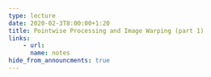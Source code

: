 ```yaml
---
type: lecture
date: 2020-02-3T8:00:00+1:20
title: Pointwise Processing and Image Warping (part 1)
links:
    - url:
      name: notes
hide_from_announcments: true
---
```


